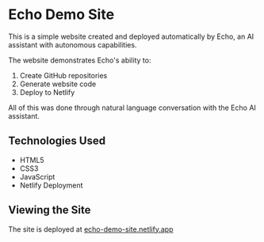 # Echo Demo Site

This is a simple website created and deployed automatically by Echo, an AI assistant with autonomous capabilities.

The website demonstrates Echo's ability to:

1. Create GitHub repositories
2. Generate website code
3. Deploy to Netlify

All of this was done through natural language conversation with the Echo AI assistant.

## Technologies Used

- HTML5
- CSS3
- JavaScript
- Netlify Deployment

## Viewing the Site

The site is deployed at [echo-demo-site.netlify.app](https://echo-demo-site.netlify.app)